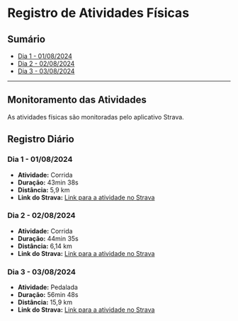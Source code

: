 # Registro de Atividades Físicas

## Sumário

- [Dia 1 - 01/08/2024](#dia-1---01082024)
- [Dia 2 - 02/08/2024](#dia-2---02082024)
- [Dia 3 - 03/08/2024](#dia-3---03082024)

---

## Monitoramento das Atividades
As atividades físicas são monitoradas pelo aplicativo Strava.

## Registro Diário

### Dia 1 - 01/08/2024
- **Atividade:** Corrida
- **Duração:** 43min 38s
- **Distância:** 5,9 km
- **Link do Strava:** [Link para a atividade no Strava](https://strava.app.link/whVqpazEILb)

### Dia 2 - 02/08/2024
- **Atividade:** Corrida
- **Duração:** 44min 35s
- **Distância:** 6,14 km
- **Link do Strava:** [Link para a atividade no Strava](https://strava.app.link/NcG274BzKLb)

### Dia 3 - 03/08/2024
- **Atividade:** Pedalada
- **Duração:** 56min 48s
- **Distância:** 15,9 km
- **Link do Strava:** [Link para a atividade no Strava](https://strava.app.link/EJwMs9KXLLb)